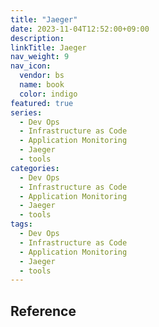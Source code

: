 ```yaml
---
title: "Jaeger"
date: 2023-11-04T12:52:00+09:00
description:
linkTitle: Jaeger
nav_weight: 9
nav_icon:
  vendor: bs
  name: book
  color: indigo
featured: true
series:
  - Dev Ops
  - Infrastructure as Code
  - Application Monitoring
  - Jaeger
  - tools
categories:
  - Dev Ops
  - Infrastructure as Code
  - Application Monitoring
  - Jaeger
  - tools
tags:
  - Dev Ops
  - Infrastructure as Code
  - Application Monitoring
  - Jaeger
  - tools
---
```


## Reference
